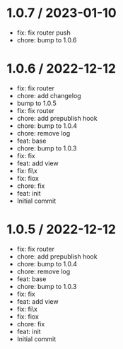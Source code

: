 
1.0.7 / 2023-01-10
==================

  * fix: fix router push
  * chore: bump to 1.0.6

1.0.6 / 2022-12-12
==================

  * fix: fix router
  * chore: add changelog
  * bump to 1.0.5
  * fix: fix router
  * chore: add prepublish hook
  * chore: bump to 1.0.4
  * chore: remove log
  * feat: base
  * chore: bump to 1.0.3
  * fix: fix
  * feat: add view
  * fix: fi\x
  * fix: fiox
  * chore: fix
  * feat: init
  * Initial commit

1.0.5 / 2022-12-12
==================

  * fix: fix router
  * chore: add prepublish hook
  * chore: bump to 1.0.4
  * chore: remove log
  * feat: base
  * chore: bump to 1.0.3
  * fix: fix
  * feat: add view
  * fix: fi\x
  * fix: fiox
  * chore: fix
  * feat: init
  * Initial commit
